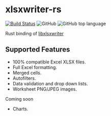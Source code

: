 xlsxwriter-rs
=============
[![Build Status](https://travis-ci.org/informationsea/xlsxwriter-rs.svg?branch=master)](https://travis-ci.org/informationsea/xlsxwriter-rs)
![GitHub](https://img.shields.io/github/license/informationsea/xlsxwriter-rs)
![GitHub top language](https://img.shields.io/github/languages/top/informationsea/xlsxwriter-rs)

Rust binding of [libxlsxwriter](https://github.com/jmcnamara/libxlsxwriter)

Supported Features
------------------

* 100% compatible Excel XLSX files.
* Full Excel formatting.
* Merged cells.
* Autofilters.
* Data validation and drop down lists.
* Worksheet PNG/JPEG images.

Coming soon

* Charts.